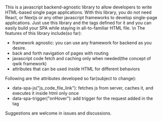 This is a javascript backend-agnostic library to allow developers to write HTML-based single page applications.
With this library, you do not need React, or Nextjs or any other javascript frameworks to develop single-page applications. Just use this library and the tags defined for it and you can easily build your SPA while staying in all-to-familiar HTML file.
\n
The features of this library include(so far):
- framework agnostic: you can use any framework for backend as you desire.
- back and forth navigation of pages with routing
- javascript code fetch and caching only when needed(the concept of qwik framework)
- attributes that can be used inside HTML for different behaviors

Following are the attributes developed so far(subject to change):
- data-spa-js("js_code_file_link"): fetches js from server, caches it, and executes it inside html only once
- data-spa-trigger("onHover"): add trigger for the request added in the tag

Suggestions are welcome in issues and discussions.